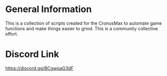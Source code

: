 # General Information
This is a collection of scripts created for the CronusMax to automate game functions and make things easier to grind. This is a community collective effort.

# Discord Link
https://discord.gg/BCgwqaG3dF
